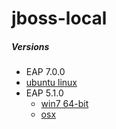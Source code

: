 # jboss-local

##### Versions
* EAP 7.0.0
 * [ubuntu linux](/docs/eap/7.0.0/linux/ubuntu.md)
* EAP 5.1.0
  * [win7 64-bit](docs/eap/5.1.0/win7.64.md)
  * [osx](docs/eap/5.1.0/osx.md)
